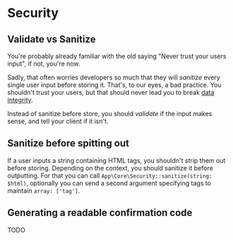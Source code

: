 # Security

## Validate vs Sanitize
You're probably already familiar with the old saying "Never trust your users
input", if not, you're now.

Sadly, that often worries developers so much that they will _sanitize_ every
single user input before storing it. That's, to our eyes, a bad practice.
You shouldn't trust your users, but that should never lead you to break [data integrity](https://en.wikipedia.org/wiki/Data_integrity).

Instead of sanitize before store, you should _validate_ if the input makes sense,
and tell your client if it isn't.

## Sanitize before spitting out

If a user inputs a string containing HTML tags, you shouldn't strip them out
before storing. Depending on the context, you should sanitize it before
outputting. For that you can call `App\Core\Security::sanitize(string: $html)`,
optionally you can send a second argument specifying tags to maintain `array: ['tag']`.

## Generating a readable confirmation code
TODO